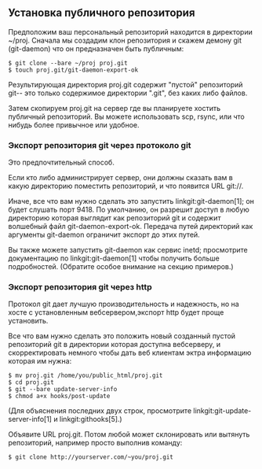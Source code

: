 ## Установка публичного репозитория ##

Предположим ваш персональный репозиторий находится в директории ~/proj. Сначала мы создадим клон репозитория и скажем демону git (git-daemon) что он предназначен быть публичным:

    $ git clone --bare ~/proj proj.git
    $ touch proj.git/git-daemon-export-ok

Результирующая директория proj.git содержит "пустой" репозиторий git-- это только содержимое директории ".git", без каких либо файлов.

Затем скопируем proj.git на сервер где вы планируете хостить публичный репозиторий. Вы можете использовать scp, rsync, или что нибудь более привычное или удобное.

### Экспорт репозитория git через протоколо git ###

Это предпочтительный способ.

Если кто либо администрирует сервер, они должны сказать вам в какую директорию поместить репозиторий, и что появится URL git://.

Иначе, все что вам нужно сделать это запустить linkgit:git-daemon[1]; он будет слушать порт 9418. По умолчанию, он разрешит доступ в любую директорию которая выглядит как репозиторий git и содержит волшебный файл git-daemon-export-ok. Передача путей директорий как аргументы git-daemon ограничит экспорт до этих путей.

Вы также можете запустить git-daemon как сервис inetd; просмотрите документацию по linkgit:git-daemon[1] чтобы получить больше подробностей. (Обратите особое внимание на секцию примеров.)

### Экспорт репозитория git через http ###

Протокол git дает лучшую производительность и надежность, но на хосте с установленным вебсервером,экспорт http будет проще установить.

Все что вам нужно сделать это положить новый созданный пустой репозиторий git в директории которая доступна вебсерверу, и скорректировать немного чтобы дать веб клиентам эктра информацию которая им нужна:

    $ mv proj.git /home/you/public_html/proj.git
    $ cd proj.git
    $ git --bare update-server-info
    $ chmod a+x hooks/post-update

(Для объяснения последних двух строк, просмотрите linkgit:git-update-server-info[1] и linkgit:githooks[5].)

Объявите URL proj.git. Потом любой может склонировать или вытянуть репозиторий, например просто выполнив команду:

    $ git clone http://yourserver.com/~you/proj.git
